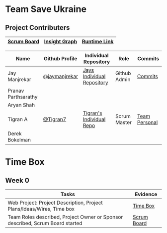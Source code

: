 # Team Save Ukraine

## Project Contributers

|[Scrum Board](https://github.com/Tigran7/TeamSaveUkraine/projects/1)|[Insight Graph](https://github.com/Tigran7/TeamSaveUkraine/graphs/contributors)|[Runtime Link]()|
| - | - | - |

|Name|Github Profile|Individual Repository|Role|Commits|
| - | - | - | - | - |
|Jay Manjrekar|[@jaymanjrekar](https://github.com/jaymanjrekar)|[Jays Individual Repository](https://github.com/JayManjrekar/Jay-s-Personal-Repository/tree/gh-pages)|Github Admin|[Commits](https://github.com/JayManjrekar/Jay-s-Personal-Repository/commits/gh-pages)|
|Pranav Parthsarathy|||||
|Aryan Shah|||||
|Tigran A|[@Tigran7](https://github.com/Tigran7)|[Tigran's Individual Repo](https://github.com/Tigran7/TigranCSP3)|Scrum Master|[Team](https://github.com/Tigran7/TeamSaveUkraine/commits?author=Tigran7) [Personal](https://github.com/Tigran7/TigranCSP3/commits/main)|
|Derek Bokelman|||||

# Time Box
## Week 0
|Tasks|Evidence|
| - | - |
|Web Project: Project Description, Project Plans/Ideas/Wires, Time box|[Time Box](https://github.com/Tigran7/TeamSaveUkraine#readme)|
|Team Roles described, Project Owner or Sponsor described, Scrum Board started|[Scrum Board](https://github.com/Tigran7/TeamSaveUkraine/projects/1)|
